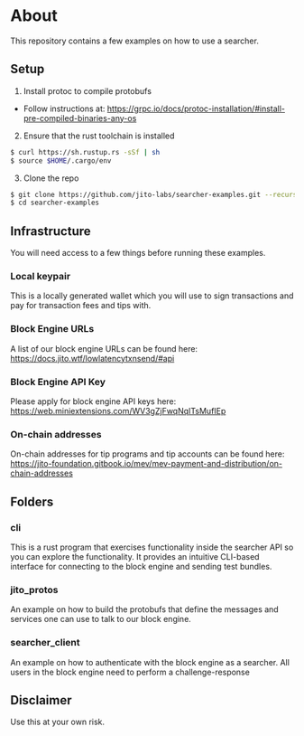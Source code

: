 # About
This repository contains a few examples on how to use a searcher.

## Setup
1. Install protoc to compile protobufs
- Follow instructions at: https://grpc.io/docs/protoc-installation/#install-pre-compiled-binaries-any-os
2. Ensure that the rust toolchain is installed
```bash
$ curl https://sh.rustup.rs -sSf | sh
$ source $HOME/.cargo/env
```
3. Clone the repo
```bash
$ git clone https://github.com/jito-labs/searcher-examples.git --recurse-submodules
$ cd searcher-examples
```

## Infrastructure
You will need access to a few things before running these examples.

### Local keypair
This is a locally generated wallet which you will use to sign transactions and pay for transaction fees and tips with.

### Block Engine URLs
A list of our block engine URLs can be found here: https://docs.jito.wtf/lowlatencytxnsend/#api

### Block Engine API Key
Please apply for block engine API keys here: https://web.miniextensions.com/WV3gZjFwqNqITsMufIEp

### On-chain addresses
On-chain addresses for tip programs and tip accounts can be found here: https://jito-foundation.gitbook.io/mev/mev-payment-and-distribution/on-chain-addresses

## Folders

### cli
This is a rust program that exercises functionality inside the searcher API so you can explore the functionality. It provides an intuitive CLI-based interface for connecting to the block engine and sending test bundles.

### jito_protos
An example on how to build the protobufs that define the messages and services one can use to talk to our block engine.

### searcher_client
An example on how to authenticate with the block engine as a searcher. All users in the block engine need to perform a challenge-response 

## Disclaimer
Use this at your own risk.
